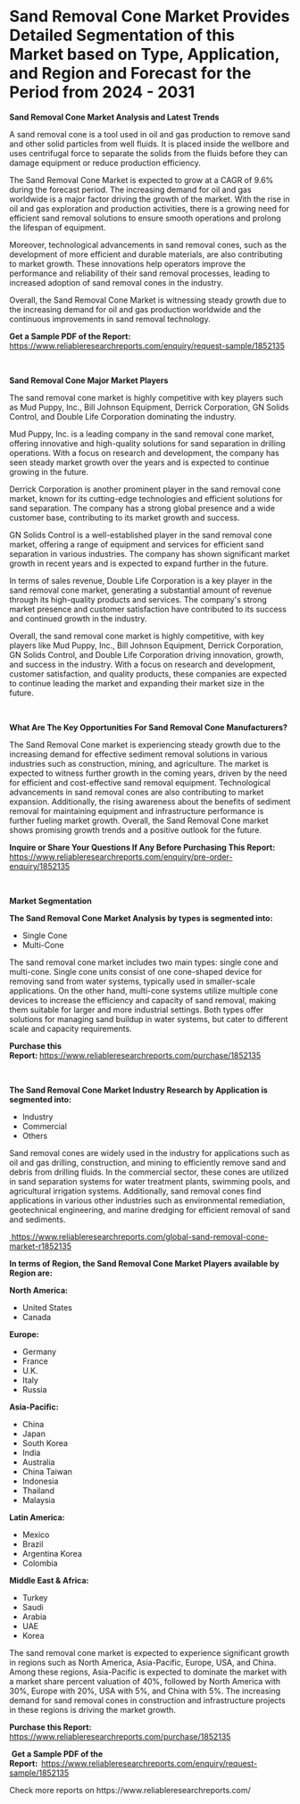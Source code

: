 <p><h1>Sand Removal Cone Market Provides Detailed Segmentation of this Market based on Type, Application, and Region and Forecast for the Period from 2024 - 2031</h1></p><p><strong>Sand Removal Cone Market Analysis and Latest Trends</strong></p>
<p><p>A sand removal cone is a tool used in oil and gas production to remove sand and other solid particles from well fluids. It is placed inside the wellbore and uses centrifugal force to separate the solids from the fluids before they can damage equipment or reduce production efficiency.</p><p>The Sand Removal Cone Market is expected to grow at a CAGR of 9.6% during the forecast period. The increasing demand for oil and gas worldwide is a major factor driving the growth of the market. With the rise in oil and gas exploration and production activities, there is a growing need for efficient sand removal solutions to ensure smooth operations and prolong the lifespan of equipment.</p><p>Moreover, technological advancements in sand removal cones, such as the development of more efficient and durable materials, are also contributing to market growth. These innovations help operators improve the performance and reliability of their sand removal processes, leading to increased adoption of sand removal cones in the industry.</p><p>Overall, the Sand Removal Cone Market is witnessing steady growth due to the increasing demand for oil and gas production worldwide and the continuous improvements in sand removal technology.</p></p>
<p><strong>Get a Sample PDF of the Report:&nbsp;</strong> <a href="https://www.reliableresearchreports.com/enquiry/request-sample/1852135">https://www.reliableresearchreports.com/enquiry/request-sample/1852135</a></p>
<p>&nbsp;</p>
<p><strong>Sand Removal Cone Major Market Players</strong></p>
<p><p>The sand removal cone market is highly competitive with key players such as Mud Puppy, Inc., Bill Johnson Equipment, Derrick Corporation, GN Solids Control, and Double Life Corporation dominating the industry. </p><p>Mud Puppy, Inc. is a leading company in the sand removal cone market, offering innovative and high-quality solutions for sand separation in drilling operations. With a focus on research and development, the company has seen steady market growth over the years and is expected to continue growing in the future.</p><p>Derrick Corporation is another prominent player in the sand removal cone market, known for its cutting-edge technologies and efficient solutions for sand separation. The company has a strong global presence and a wide customer base, contributing to its market growth and success.</p><p>GN Solids Control is a well-established player in the sand removal cone market, offering a range of equipment and services for efficient sand separation in various industries. The company has shown significant market growth in recent years and is expected to expand further in the future.</p><p>In terms of sales revenue, Double Life Corporation is a key player in the sand removal cone market, generating a substantial amount of revenue through its high-quality products and services. The company's strong market presence and customer satisfaction have contributed to its success and continued growth in the industry.</p><p>Overall, the sand removal cone market is highly competitive, with key players like Mud Puppy, Inc., Bill Johnson Equipment, Derrick Corporation, GN Solids Control, and Double Life Corporation driving innovation, growth, and success in the industry. With a focus on research and development, customer satisfaction, and quality products, these companies are expected to continue leading the market and expanding their market size in the future.</p></p>
<p>&nbsp;</p>
<p><strong>What Are The Key Opportunities For Sand Removal Cone Manufacturers?</strong></p>
<p><p>The Sand Removal Cone market is experiencing steady growth due to the increasing demand for effective sediment removal solutions in various industries such as construction, mining, and agriculture. The market is expected to witness further growth in the coming years, driven by the need for efficient and cost-effective sand removal equipment. Technological advancements in sand removal cones are also contributing to market expansion. Additionally, the rising awareness about the benefits of sediment removal for maintaining equipment and infrastructure performance is further fueling market growth. Overall, the Sand Removal Cone market shows promising growth trends and a positive outlook for the future.</p></p>
<p><strong>Inquire or Share Your Questions If Any Before Purchasing This Report:</strong> <a href="https://www.reliableresearchreports.com/enquiry/pre-order-enquiry/1852135">https://www.reliableresearchreports.com/enquiry/pre-order-enquiry/1852135</a></p>
<p>&nbsp;</p>
<p><strong>Market Segmentation</strong></p>
<p><strong>The Sand Removal Cone Market Analysis by types is segmented into:</strong></p>
<p><ul><li>Single Cone</li><li>Multi-Cone</li></ul></p>
<p><p>The sand removal cone market includes two main types: single cone and multi-cone. Single cone units consist of one cone-shaped device for removing sand from water systems, typically used in smaller-scale applications. On the other hand, multi-cone systems utilize multiple cone devices to increase the efficiency and capacity of sand removal, making them suitable for larger and more industrial settings. Both types offer solutions for managing sand buildup in water systems, but cater to different scale and capacity requirements.</p></p>
<p><strong>Purchase this Report:&nbsp;</strong><a href="https://www.reliableresearchreports.com/purchase/1852135">https://www.reliableresearchreports.com/purchase/1852135</a></p>
<p>&nbsp;</p>
<p><strong>The Sand Removal Cone Market Industry Research by Application is segmented into:</strong></p>
<p><ul><li>Industry</li><li>Commercial</li><li>Others</li></ul></p>
<p><p>Sand removal cones are widely used in the industry for applications such as oil and gas drilling, construction, and mining to efficiently remove sand and debris from drilling fluids. In the commercial sector, these cones are utilized in sand separation systems for water treatment plants, swimming pools, and agricultural irrigation systems. Additionally, sand removal cones find applications in various other industries such as environmental remediation, geotechnical engineering, and marine dredging for efficient removal of sand and sediments.</p></p>
<p><a href="https://www.reliableresearchreports.com/global-sand-removal-cone-market-r1852135">&nbsp;https://www.reliableresearchreports.com/global-sand-removal-cone-market-r1852135</a></p>
<p><strong>In terms of Region, the Sand Removal Cone Market Players available by Region are:</strong></p>
<p>
    <p> <strong> North America: </strong>
        <ul>
            <li>United States</li>
            <li>Canada</li>
        </ul>
        </p> 
    <p> <strong> Europe: </strong>
        <ul>
            <li>Germany</li>
            <li>France</li>
            <li>U.K.</li>
            <li>Italy</li>
            <li>Russia</li>
        </ul>
        </p> 
    <p> <strong> Asia-Pacific: </strong>
        <ul>
            <li>China</li>
            <li>Japan</li>
            <li>South Korea</li>
            <li>India</li>
            <li>Australia</li>
            <li>China Taiwan</li>
            <li>Indonesia</li>
            <li>Thailand</li>
            <li>Malaysia</li>
        </ul>
        </p> 
    <p> <strong> Latin America: </strong>
        <ul>
            <li>Mexico</li>
            <li>Brazil</li>
            <li>Argentina Korea</li>
            <li>Colombia</li>
        </ul>
        </p> 
    <p> <strong> Middle East & Africa: </strong>
        <ul>
            <li>Turkey</li>
            <li>Saudi</li>
            <li>Arabia</li>
            <li>UAE</li>
            <li>Korea</li>
        </ul>
    </p>
    </p>
<p><p>The sand removal cone market is expected to experience significant growth in regions such as North America, Asia-Pacific, Europe, USA, and China. Among these regions, Asia-Pacific is expected to dominate the market with a market share percent valuation of 40%, followed by North America with 30%, Europe with 20%, USA with 5%, and China with 5%. The increasing demand for sand removal cones in construction and infrastructure projects in these regions is driving the market growth.</p></p>
<p><strong>Purchase this Report: </strong><a href="https://www.reliableresearchreports.com/purchase/1852135">https://www.reliableresearchreports.com/purchase/1852135</a></p>
<p>&nbsp;<strong>Get a Sample PDF of the Report:&nbsp;&nbsp;</strong><a href="https://www.reliableresearchreports.com/enquiry/request-sample/1852135">https://www.reliableresearchreports.com/enquiry/request-sample/1852135</a></p>
<p><strong></strong></p>
<p>Check more reports on https://www.reliableresearchreports.com/</p>